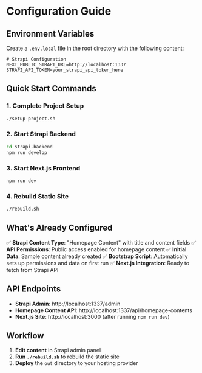 # Configuration Guide

## Environment Variables

Create a `.env.local` file in the root directory with the following content:

```env
# Strapi Configuration
NEXT_PUBLIC_STRAPI_URL=http://localhost:1337
STRAPI_API_TOKEN=your_strapi_api_token_here
```

## Quick Start Commands

### 1. Complete Project Setup
```bash
./setup-project.sh
```

### 2. Start Strapi Backend
```bash
cd strapi-backend
npm run develop
```

### 3. Start Next.js Frontend
```bash
npm run dev
```

### 4. Rebuild Static Site
```bash
./rebuild.sh
```

## What's Already Configured

✅ **Strapi Content Type**: "Homepage Content" with title and content fields
✅ **API Permissions**: Public access enabled for homepage content
✅ **Initial Data**: Sample content already created
✅ **Bootstrap Script**: Automatically sets up permissions and data on first run
✅ **Next.js Integration**: Ready to fetch from Strapi API

## API Endpoints

- **Strapi Admin**: http://localhost:1337/admin
- **Homepage Content API**: http://localhost:1337/api/homepage-contents
- **Next.js Site**: http://localhost:3000 (after running `npm run dev`)

## Workflow

1. **Edit content** in Strapi admin panel
2. **Run `./rebuild.sh`** to rebuild the static site
3. **Deploy** the `out` directory to your hosting provider